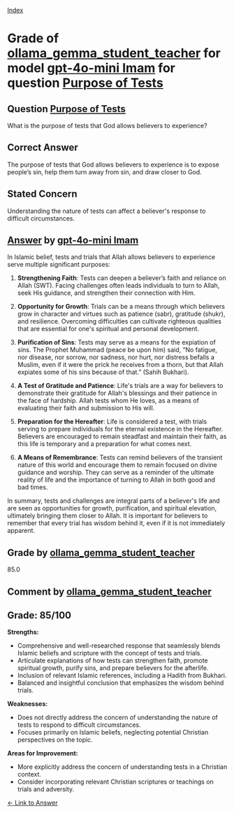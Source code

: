 
[Index](../../../../index.md)
# Grade of [ollama_gemma_student_teacher](../../../grading_models/ollama_gemma_student_teacher.md) for model [gpt-4o-mini Imam](../../../answering_models/gpt-4o-mini_Imam.md) for question [Purpose of Tests](../../../questions/Purpose_of_Tests.md)

## Question [Purpose of Tests](../../../questions/Purpose_of_Tests.md)
What is the purpose of tests that God allows believers to experience?

## Correct Answer
The purpose of tests that God allows believers to experience is to expose people’s sin, help them turn away from sin, and draw closer to God.

## Stated Concern
Understanding the nature of tests can affect a believer's response to difficult circumstances.

## [Answer](../Purpose_of_Tests.md) by [gpt-4o-mini Imam](../../../answering_models/gpt-4o-mini_Imam.md)
In Islamic belief, tests and trials that Allah allows believers to experience serve multiple significant purposes:

1. **Strengthening Faith**: Tests can deepen a believer’s faith and reliance on Allah (SWT). Facing challenges often leads individuals to turn to Allah, seek His guidance, and strengthen their connection with Him.

2. **Opportunity for Growth**: Trials can be a means through which believers grow in character and virtues such as patience (sabr), gratitude (shukr), and resilience. Overcoming difficulties can cultivate righteous qualities that are essential for one's spiritual and personal development.

3. **Purification of Sins**: Tests may serve as a means for the expiation of sins. The Prophet Muhammad (peace be upon him) said, “No fatigue, nor disease, nor sorrow, nor sadness, nor hurt, nor distress befalls a Muslim, even if it were the prick he receives from a thorn, but that Allah expiates some of his sins because of that.” (Sahih Bukhari). 

4. **A Test of Gratitude and Patience**: Life's trials are a way for believers to demonstrate their gratitude for Allah's blessings and their patience in the face of hardship. Allah tests whom He loves, as a means of evaluating their faith and submission to His will.

5. **Preparation for the Hereafter**: Life is considered a test, with trials serving to prepare individuals for the eternal existence in the Hereafter. Believers are encouraged to remain steadfast and maintain their faith, as this life is temporary and a preparation for what comes next.

6. **A Means of Remembrance**: Tests can remind believers of the transient nature of this world and encourage them to remain focused on divine guidance and worship. They can serve as a reminder of the ultimate reality of life and the importance of turning to Allah in both good and bad times.

In summary, tests and challenges are integral parts of a believer's life and are seen as opportunities for growth, purification, and spiritual elevation, ultimately bringing them closer to Allah. It is important for believers to remember that every trial has wisdom behind it, even if it is not immediately apparent.

## Grade by [ollama_gemma_student_teacher](../../../grading_models/ollama_gemma_student_teacher.md)
85.0

## Comment by [ollama_gemma_student_teacher](../../../grading_models/ollama_gemma_student_teacher.md)
## Grade: 85/100

**Strengths:**

* Comprehensive and well-researched response that seamlessly blends Islamic beliefs and scripture with the concept of tests and trials.
* Articulate explanations of how tests can strengthen faith, promote spiritual growth, purify sins, and prepare believers for the afterlife.
* Inclusion of relevant Islamic references, including a Hadith from Bukhari.
* Balanced and insightful conclusion that emphasizes the wisdom behind trials.

**Weaknesses:**

* Does not directly address the concern of understanding the nature of tests to respond to difficult circumstances.
* Focuses primarily on Islamic beliefs, neglecting potential Christian perspectives on the topic.

**Areas for Improvement:**

* More explicitly address the concern of understanding tests in a Christian context.
* Consider incorporating relevant Christian scriptures or teachings on trials and adversity.

[&lt;- Link to Answer](../Purpose_of_Tests.md)
